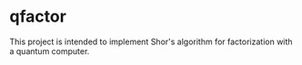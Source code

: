 # qfactor

This project is intended to implement Shor's algorithm for factorization with a quantum computer.
